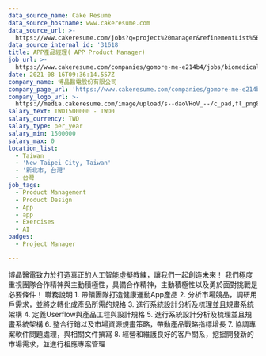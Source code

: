 ```yaml
---
data_source_name: Cake Resume
data_source_hostname: www.cakeresume.com
data_source_url: >-
  https://www.cakeresume.com/jobs?q=project%20manager&refinementList%5Blang_name%5D%5B0%5D=English&refinementList%5Bsalary_type%5D=per_year&range%5Bsalary_range%5D%5Bmin%5D=1000000&page=2
data_source_internal_id: '31618'
title: APP產品經理( APP Product Manager)
job_url: >-
  https://www.cakeresume.com/companies/gomore-me-e214b4/jobs/biomedical-researcher-71d5ee
date: 2021-08-16T09:36:14.557Z
company_name: 博晶醫電股份有限公司
company_page_url: 'https://www.cakeresume.com/companies/gomore-me-e214b4'
company_logo_url: >-
  https://media.cakeresume.com/image/upload/s--daoVHoV_--/c_pad,fl_png8,h_200,w_200/v1646807095/sqtikpoakxvppudjlpsx.png
salary_text: TWD1500000 - TWD0
salary_currency: TWD
salary_type: per_year
salary_min: 1500000
salary_max: 0
location_list:
  - Taiwan
  - 'New Taipei City, Taiwan'
  - '新北市, 台灣'
  - 台灣
job_tags:
  - Product Management
  - Product Design
  - App
  - app
  - Exercises
  - AI
badges:
  - Project Manager

---
```


博晶醫電致力於打造真正的人工智能虛擬教練，讓我們一起創造未來！ 我們極度重視團隊合作精神與主動積極性，具備合作精神，主動積極性以及勇於面對挑戰是必要條件！ 職務說明 1. 帶領團隊打造健康運動App產品 2. 分析市場競品，調研用戶需求，並將之轉化成產品所需的規格 3. 進行系統設計分析及梳理並且規畫系統架構 4. 定義Userflow與產品工程與設計規格 5. 進行系統設計分析及梳理並且規畫系統架構 6. 整合行銷以及市場資源規畫策略，帶動產品戰略指標增長 7. 協調專案軟件問題處理，與相關文件撰寫 8. 經營和維護良好的客戶關系，挖掘開發新的市場需求，並進行相應專案管理